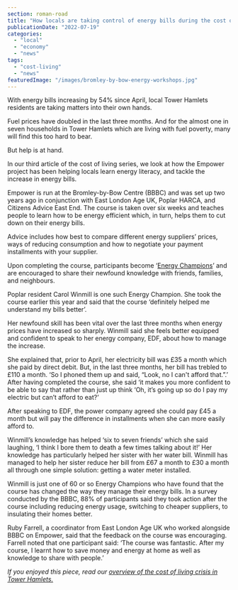 ```yaml
---
section: roman-road
title: "How locals are taking control of energy bills during the cost of living crisis"
publicationDate: "2022-07-19"
categories: 
  - "local"
  - "economy"
  - "news"
tags: 
  - "cost-living"
  - "news"
featuredImage: "/images/bromley-by-bow-energy-workshops.jpg"
---
```


With energy bills increasing by 54% since April, local Tower Hamlets residents are taking matters into their own hands.

Fuel prices have doubled in the last three months. And for the almost one in seven households in Tower Hamlets which are living with fuel poverty, many will find this too hard to bear. 

But help is at hand.

In our third article of the cost of living series, we look at how the Empower project has been helping locals learn energy literacy, and tackle the increase in energy bills. 

Empower is run at the Bromley-by-Bow Centre (BBBC) and was set up two years ago in conjunction with East London Age UK, Poplar HARCA, and Citizens Advice East End. The course is taken over six weeks and teaches people to learn how to be energy efficient which, in turn, helps them to cut down on their energy bills. 

Advice includes how best to compare different energy suppliers’ prices, ways of reducing consumption and how to negotiate your payment installments with your supplier. 

Upon completing the course, participants become ‘[Energy Champions](https://www.bbbc.org.uk/services/save-energy-and-money/)’ and are encouraged to share their newfound knowledge with friends, families, and neighbours.  

Poplar resident Carol Winmill is one such Energy Champion. She took the course earlier this year and said that the course ‘definitely helped me understand my bills better’. 

Her newfound skill has been vital over the last three months when energy prices have increased so sharply. Winmill said she feels better equipped and confident to speak to her energy company, EDF, about how to manage the increase.

She explained that, prior to April, her electricity bill was £35 a month which she paid by direct debit. But, in the last three months, her bill has trebled to £110 a month. ‘So I phoned them up and said, “Look, no I can't afford that.”.’ After having completed the course, she said ‘it makes you more confident to be able to say that rather than just up think ‘Oh, it’s going up so do I pay my electric but can’t afford to eat?’ 

After speaking to EDF, the power company agreed she could pay £45 a month but will pay the difference in installments when she can more easily afford to.

Winmill’s knowledge has helped ‘six to seven friends’ which she said laughing, ‘I think I bore them to death a few times talking about it!’ Her knowledge has particularly helped her sister with her water bill. Winmill has managed to help her sister reduce her bill from £67 a month to £30 a month all through one simple solution: getting a water meter installed.

Winmill is just one of 60 or so Energy Champions who have found that the course has changed the way they manage their energy bills. In a survey conducted by the BBBC, 88% of participants said they took action after the course including reducing energy usage, switching to cheaper suppliers, to insulating their homes better.

Ruby Farrell, a coordinator from East London Age UK who worked alongside BBBC on Empower, said that the feedback on the course was encouraging. Farrell noted that one participant said: ‘The course was fantastic. After my course, I learnt how to save money and energy at home as well as knowledge to share with people.’

_If you enjoyed this piece, read our_ [_overview of the cost of living crisis in Tower Hamlets._](https://romanroadlondon.com/cost-living-crisis-tower-hamlets/)


